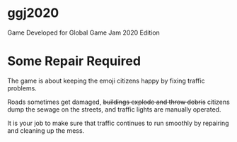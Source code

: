 # ggj2020
Game Developed for Global Game Jam 2020 Edition

# Some Repair Required
The game is about keeping the emoji citizens happy by fixing traffic problems.

Roads sometimes get damaged, ~~buildings explode and throw debris~~ citizens dump the sewage on the streets, and traffic lights are manually operated.

It is your job to make sure that traffic continues to run smoothly by repairing and cleaning up the mess.  
